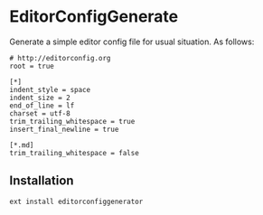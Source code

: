 # EditorConfigGenerate

Generate a simple editor config file for usual situation. 
As follows:

```
# http://editorconfig.org
root = true

[*]
indent_style = space
indent_size = 2
end_of_line = lf
charset = utf-8
trim_trailing_whitespace = true
insert_final_newline = true

[*.md]
trim_trailing_whitespace = false
```

## Installation

```
ext install editorconfiggenerator
```


[Visual Studio Code]: https://code.visualstudio.com/
[EditorConfig]: http://editorconfig.org/
